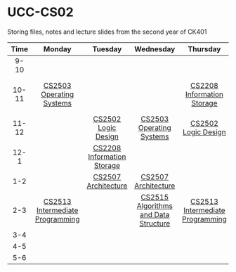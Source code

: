 # UCC-CS02

Storing files, notes and lecture slides from the second year of CK401

| Time  |                                                               Monday                                                               |                                                         Tuesday                                                          |                                                                    Wednesday                                                                     |                                                              Thursday                                                              |                                                                      Friday                                                                      |
| :---: | :--------------------------------------------------------------------------------------------------------------------------------: | :----------------------------------------------------------------------------------------------------------------------: | :----------------------------------------------------------------------------------------------------------------------------------------------: | :--------------------------------------------------------------------------------------------------------------------------------: | :----------------------------------------------------------------------------------------------------------------------------------------------: |
| 9-10  |                                                                                                                                    |                                                                                                                          |                                                                                                                                                  |                                                                                                                                    |                                                                                                                                                  |
| 10-11 |        [CS2503<br>Operating Systems](https://github.com/ReeceDonovan/UCC-CS02/tree/master/CS2503%20-%20Operating%20Systems)        |                                                                                                                          |                                                                                                                                                  |      [CS2208<br>Information Storage](https://github.com/ReeceDonovan/UCC-CS02/tree/master/CS2208%20-%20Information%20Storage)      | [CS2515<br>Algorithms and Data Structure](https://github.com/ReeceDonovan/UCC-CS02/tree/master/CS2515%20-%20Algorithms%20and%20Data%20Structure) |
| 11-12 |                                                                                                                                    |        [CS2502<br>Logic Design](https://github.com/ReeceDonovan/UCC-CS02/tree/master/CS2502%20-%20Logic%20Design)        |               [CS2503<br>Operating Systems](https://github.com/ReeceDonovan/UCC-CS02/tree/master/CS2503%20-%20Operating%20Systems)               |             [CS2502<br>Logic Design](https://github.com/ReeceDonovan/UCC-CS02/tree/master/CS2502%20-%20Logic%20Design)             |                                                                                                                                                  |
| 12-1  |                                                                                                                                    | [CS2208<br>Information Storage](https://github.com/ReeceDonovan/UCC-CS02/tree/master/CS2208%20-%20Information%20Storage) |                                                                                                                                                  |                                                                                                                                    |                                                                                                                                                  |
|  1-2  |                                                                                                                                    |         [CS2507<br>Architecture](https://github.com/ReeceDonovan/UCC-CS02/tree/master/CS2507%20-%20Architecture)         |                     [CS2507<br>Architecture](https://github.com/ReeceDonovan/UCC-CS02/tree/master/CS2507%20-%20Architecture)                     |                                                                                                                                    |                                                                                                                                                  |
|  2-3  | [CS2513<br>Intermediate Programming](https://github.com/ReeceDonovan/UCC-CS02/tree/master/CS2513%20-%20Intermediate%20Programming) |                                                                                                                          | [CS2515<br>Algorithms and Data Structure](https://github.com/ReeceDonovan/UCC-CS02/tree/master/CS2515%20-%20Algorithms%20and%20Data%20Structure) | [CS2513<br>Intermediate Programming](https://github.com/ReeceDonovan/UCC-CS02/tree/master/CS2513%20-%20Intermediate%20Programming) |                                                                                                                                                  |
|  3-4  |                                                                                                                                    |                                                                                                                          |                                                                                                                                                  |                                                                                                                                    |                                                                                                                                                  |
|  4-5  |                                                                                                                                    |                                                                                                                          |                                                                                                                                                  |                                                                                                                                    |                                                                                                                                                  |
|  5-6  |                                                                                                                                    |                                                                                                                          |                                                                                                                                                  |                                                                                                                                    |                                                                                                                                                  |
